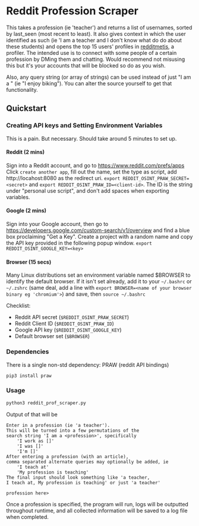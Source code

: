 # Reddit Profession Scraper
This takes a profession (ie 'teacher') and returns a list of usernames, sorted by last_seen (most recent to least). It also gives context in which the user identified as such (ie 'I am a teacher and I don't know what do do about these students) and opens the top 15 users' profiles in [redditmetis](https://redditmetis.com), a profiler. The intended use is to connect with some people of a certain profession by DMing them and chatting. Would recommend not misusing this but it's your accounts that will be blocked so do as you wish.

Also, any query string (or array of strings) can be used instead of just "I am a <profession>" (ie "I enjoy biking"). You can alter the source yourself to get that functionality.

## Quickstart
### Creating API keys and Setting Environment Variables
This is a pain. But necessary. Should take around 5 minutes to set up.

#### Reddit (2 mins)
Sign into a Reddit account, and go to https://www.reddit.com/prefs/apps
Click `create another app`, fill out the name, set the type as script, add http://locahost:8080 as the redirect uri. `export REDDIT_OSINT_PRAW_SECRET=<secret>` and `export REDDIT_OSINT_PRAW_ID=<client-id>`. The ID is the string under "personal use script", and don't add spaces when exporting variables.

#### Google (2 mins)
Sign into your Google account, then go to https://developers.google.com/custom-search/v1/overview and find a blue box proclaiming "Get a Key". Create a project with a random name and copy the API key provided in the following popup window. `export REDDIT_OSINT_GOOGLE_KEY=<key>`

#### Browser (15 secs)
Many Linux distributions set an environment variable named $BROWSER to identify the default browser. If it isn't set already, add it to your `~/.bashrc` or `~/.zshrc` (same deal, add a line with `export BROWSER=<name of your browser binary eg 'chromium'>`) and save, then `source ~/.bashrc`

Checklist:
- Reddit API secret (`$REDDIT_OSINT_PRAW_SECRET`)
- Reddit Client ID (`$REDDIT_OSINT_PRAW_ID`)
- Google API key (`$REDDIT_OSINT_GOOGLE_KEY`)
- Default browser set (`$BROWSER`)

### Dependencies
There is a single non-std dependency: PRAW (reddit API bindings)

`pip3 install praw`

### Usage
```bash
python3 reddit_prof_scraper.py
```
Output of that will be

```
Enter in a profession (ie 'a teacher'). 
This will be turned into a few permutations of the 
search string 'I am a <profession>', specifically 
    'I work as []'
    'I was []'
    'I'm []'
After entering a profession (with an article), 
comma separated alternate queries may optionally be added, ie
    'I teach at'
    'My profession is teaching'
The final input should look something like 'a teacher, 
I teach at, My profession is teaching' or just 'a teacher'

profession here>
```
Once a profession is specified, the program will run, logs will be outputted throughout runtime, and all collected information will be saved to a log file when completed.
